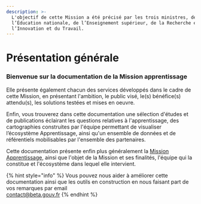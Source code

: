 ```yaml
---
description: >-
  L'objectif de cette Mission a été précisé par les trois ministres, de
  l’Éducation nationale, de l’Enseignement supérieur, de la Recherche et de
  l’Innovation et du Travail.
---
```


# Présentation générale

### **Bienvenue sur la documentation de la Mission apprentissage** 

Elle présente également chacun des services développés dans le cadre de cette Mission, en présentant l'ambition, le public visé, le\(s\) bénéfice\(s\) attendu\(s\), les solutions testées et mises en oeuvre.  
  
Enfin, vous trouverez dans cette documentation une sélection d'études et de publications éclairant les questions relatives à l'apprentissage, des cartographies construites par l'équipe permettant de visualiser l’écosystème Apprentissage, ainsi qu'un ensemble de données et de référentiels mobilisables par l'ensemble des partenaires.

Cette documentation présente enfin plus généralement la  [Mission Apprentissage](https://travail-emploi.gouv.fr/actualites/l-actualite-du-ministere/article/une-mission-pour-faciliter-les-entrees-en-apprentissage), ainsi que l'objet de la Mission et ses finalités, l'équipe qui la constitue et l'écosystème dans lequel elle intervient.



{% hint style="info" %}
Vous pouvez nous aider à améliorer cette documentation ainsi que les outils en construction en nous faisant part de vos remarques par email  
contact@beta.gouv.fr 
{% endhint %}



